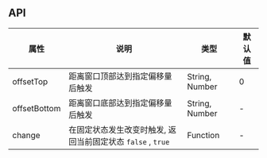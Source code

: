 ## API

| 属性         | 说明                                                        | 类型           | 默认值 |
| ------------ | ----------------------------------------------------------- | -------------- | ------ |
| offsetTop    | 距离窗口顶部达到指定偏移量后触发                            | String, Number | 0      |
| offsetBottom | 距离窗口底部达到指定偏移量后触发                            | String, Number | -      |
| change       | 在固定状态发生改变时触发, 返回当前固定状态 `false` , `true` | Function       | -      |
